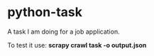 # python-task
A task I am doing for a job application.

To test it use:
**scrapy crawl task -o output.json**
